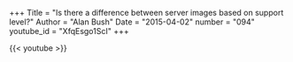 +++
Title = "Is there a difference between server images based on support level?"
Author = "Alan Bush"
Date = "2015-04-02"
number = "094"
youtube_id = "XfqEsgo1ScI"
+++

{{< youtube >}}
